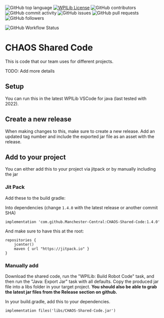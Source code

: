 ![GitHub top language](https://img.shields.io/github/languages/top/Manchester-Central/CHAOS-Shared-Code?style=flat-square)
[![WPILib License](https://img.shields.io/badge/license-WPI_Lib-blue?style=flat-square)](https://github.com/Manchester-Central/CHAOS-Shared-Code/blob/main/WPILib-License.md)
![GitHub contributors](https://img.shields.io/github/contributors/Manchester-Central/CHAOS-Shared-Code?style=flat-square)
![GitHub commit activity](https://img.shields.io/github/commit-activity/w/Manchester-Central/CHAOS-Shared-Code?style=flat-square)
![GitHub issues](https://img.shields.io/github/issues/Manchester-Central/CHAOS-Shared-Code?style=flat-square)
![GitHub pull requests](https://img.shields.io/github/issues-pr/Manchester-Central/CHAOS-Shared-Code?style=flat-square)
![GitHub followers](https://img.shields.io/github/followers/Manchester-Central?style=social)


![GitHub Workflow Status](https://img.shields.io/github/actions/workflow/status/Manchester-Central/CHAOS-Shared-Code/gradle.yml?style=flat-square)

# CHAOS Shared Code
This is code that our team uses for different projects.

TODO: Add more details


## Setup 
You can run this in the latest WPILib VSCode for java (last tested with 2022).

## Create a new release
When making changes to this, make sure to create a new release. Add an updated tag number and include the exported jar file as an asset with the release.


## Add to your project

You can either add this to your project via jitpack or by manually including the jar

### Jit Pack
Add these to the build gradle:

Into dependencies (change `1.4.0` with the latest release or another commit SHA)
```
implementation 'com.github.Manchester-Central:CHAOS-Shared-Code:1.4.0'
```

And make sure to have this at the root:
```
repositories { 
    jcenter() 
    maven { url "https://jitpack.io" }
}
```

### Manually add

Download the shared code, run the "WPILib: Build Robot Code" task, and then run the "Java: Export Jar" task with all defaults. Copy the produced jar file into a libs folder in your target project.
**You should also be able to grab the latest jar files from the Release section on github.**

In your build.gradle, add this to your dependencies.
```
implementation files('libs/CHAOS-Shared-Code.jar')
```
